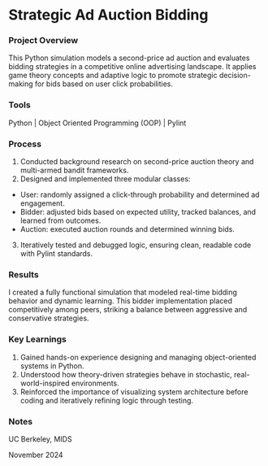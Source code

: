 # Strategic Ad Auction Bidding

### Project Overview

This Python simulation models a second-price ad auction and evaluates bidding strategies in a competitive online advertising landscape. It applies game theory concepts and adaptive logic to promote strategic decision-making for bids based on user click probabilities.

### Tools

Python | Object Oriented Programming (OOP) | Pylint

### Process

1. Conducted background research on second-price auction theory and multi-armed bandit frameworks.
2. Designed and implemented three modular classes:
- 	User: randomly assigned a click-through probability and determined ad engagement.
- 	Bidder: adjusted bids based on expected utility, tracked balances, and learned from outcomes.
- 	Auction: executed auction rounds and determined winning bids.
3. Iteratively tested and debugged logic, ensuring clean, readable code with Pylint standards.


### Results

I created a fully functional simulation that modeled real-time bidding behavior and dynamic learning. This bidder implementation placed competitively among peers, striking a balance between aggressive and conservative strategies.


### Key Learnings

1. Gained hands-on experience designing and managing object-oriented systems in Python.
2. Understood how theory-driven strategies behave in stochastic, real-world-inspired environments.
3. Reinforced the importance of visualizing system architecture before coding and iteratively refining logic through testing.


### Notes

UC Berkeley, MIDS

November 2024